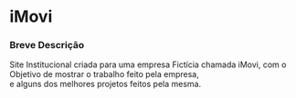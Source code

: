 <h1> iMovi </h1>

<h3> Breve Descrição </h3>
<p> 
  Site Institucional criada para uma empresa Fictícia chamada iMovi, com o Objetivo de mostrar o trabalho feito pela empresa, <br>
  e alguns dos melhores projetos feitos pela mesma.
</p>


  
